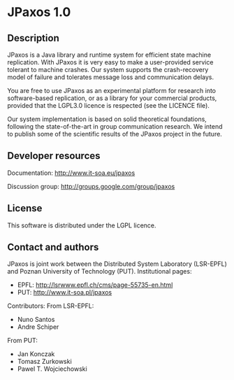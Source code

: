 JPaxos 1.0
==========

Description
-----------

JPaxos is a Java library and runtime system for efficient state machine
replication. With JPaxos it is very easy to make a user-provided service
tolerant to machine crashes. Our system supports the crash-recovery model of
failure and tolerates message loss and communication delays.

You are free to use JPaxos as an experimental platform for research into
software-based replication, or as a library for your commercial products,
provided that the LGPL3.0 licence is respected (see the LICENCE file).

Our system implementation is based on solid theoretical foundations, following
the state-of-the-art in group communication research. We intend to publish some
of the scientific results of the JPaxos project in the future.


Developer resources
-------------------

Documentation: http://www.it-soa.eu/jpaxos

Discussion group: http://groups.google.com/group/jpaxos


License
-------

This software is distributed under the LGPL licence.


Contact and authors
-------------------

JPaxos is joint work between the Distributed System Laboratory (LSR-EPFL)
and Poznan University of Technology (PUT).
Institutional pages:

* EPFL: http://lsrwww.epfl.ch/cms/page-55735-en.html
* PUT:  http://www.it-soa.pl/jpaxos

Contributors:
From LSR-EPFL:

* Nuno Santos
* Andre Schiper

From PUT:

* Jan Konczak
* Tomasz Zurkowski
* Pawel T. Wojciechowski
